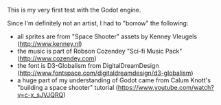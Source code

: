 This is my very first test with the Godot engine.

Since I'm definitely not an artist, I had to "borrow" the following:
- all sprites are from "Space Shooter" assets by Kenney Vleugels (http://www.kenney.nl)
- the music is part of Robson Cozendey "Sci-fi Music Pack" (http://www.cozendey.com)
- the font is D3-Globalism from DigitalDreamDesign (http://www.fontspace.com/digitaldreamdesign/d3-globalism)
- a huge part of my understanding of Godot came from Calum Knott's "building
  a space shooter" tutorial (https://www.youtube.com/watch?v=c-x_sJVJQRQ)